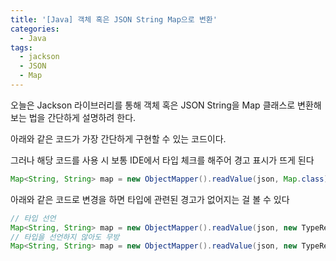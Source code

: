 ```yaml
---
title: '[Java] 객체 혹은 JSON String Map으로 변환'
categories:
  - Java
tags:
  - jackson
  - JSON
  - Map
---
```


오늘은 Jackson 라이브러리를 통해 객체 혹은 JSON String을 Map 클래스로 변환해 보는 법을 간단하게 설명하려 한다.

아래와 같은 코드가 가장 간단하게 구현할 수 있는 코드이다.

그러나 해당 코드를 사용 시 보통 IDE에서 타입 체크를 해주어 경고 표시가 뜨게 된다

```java
Map<String, String> map = new ObjectMapper().readValue(json, Map.class);
```

아래와 같은 코드로 변경을 하면 타입에 관련된 경고가 없어지는 걸 볼 수 있다

```java
// 타입 선언
Map<String, String> map = new ObjectMapper().readValue(json, new TypeReference<Map<String, String>>() {})
// 타입을 선언하지 않아도 무방
Map<String, String> map = new ObjectMapper().readValue(json, new TypeReference<>() {})
```
